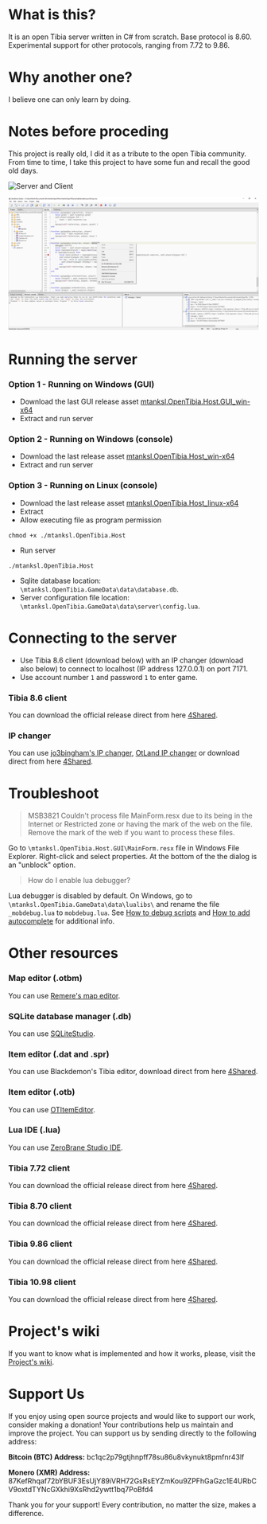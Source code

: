 # What is this?

It is an open Tibia server written in C# from scratch. Base protocol is 8.60. Experimental support for other protocols, ranging from 7.72 to 9.86.

# Why another one?

I believe one can only learn by doing. 

# Notes before proceding

This project is really old, I did it as a tribute to the open Tibia community. 
From time to time, I take this project to have some fun and recall the good old days.

![Server and Client](/server.png)

![Debugging .lua scripts](/debugging-lua-scripts.png)

# Running the server

### Option 1 - Running on Windows (GUI)

- Download the last GUI release asset [mtanksl.OpenTibia.Host.GUI_win-x64](https://github.com/mtanksl/OpenTibia/releases)
- Extract and run server

### Option 2 - Running on Windows (console)

- Download the last release asset [mtanksl.OpenTibia.Host_win-x64](https://github.com/mtanksl/OpenTibia/releases)
- Extract and run server

### Option 3 - Running on Linux (console)

- Download the last release asset [mtanksl.OpenTibia.Host_linux-x64](https://github.com/mtanksl/OpenTibia/releases)
- Extract 
- Allow executing file as program permission
```
chmod +x ./mtanksl.OpenTibia.Host
```
- Run server
```
./mtanksl.OpenTibia.Host
```
- Sqlite database location: `\mtanksl.OpenTibia.GameData\data\database.db`.
- Server configuration file location: `\mtanksl.OpenTibia.GameData\data\server\config.lua`.

# Connecting to the server

- Use Tibia 8.6 client (download below) with an IP changer (download also below) to connect to localhost (IP address 127.0.0.1) on port 7171.
- Use account number `1` and password `1` to enter game.

### Tibia 8.6 client

You can download the official release direct from here [4Shared](https://www.4shared.com/s/fVTbjUnjCiq).

### IP changer 

You can use [jo3bingham's IP changer](https://github.com/jo3bingham/tibia-ip-changer), [OtLand IP changer](https://otland.net/threads/otland-ip-changer.134369/) or download direct from here [4Shared](https://www.4shared.com/s/f2VQahgxIiq).

# Troubleshoot

> MSB3821 Couldn't process file MainForm.resx due to its being in the Internet or Restricted zone or having the mark of the web on the file. Remove the mark of the web if you want to process these files.

Go to `\mtanksl.OpenTibia.Host.GUI\MainForm.resx` file in Windows File Explorer. Right-click and select properties. At the bottom of the the dialog is an "unblock" option.

> How do I enable lua debugger?

Lua debugger is disabled by default. On Windows, go to `\mtanksl.OpenTibia.GameData\data\lualibs\` and rename the file `_mobdebug.lua` to `mobdebug.lua`. See [How to debug scripts](https://github.com/mtanksl/OpenTibia/wiki/lua-how-to-debug) and [How to add autocomplete](https://github.com/mtanksl/OpenTibia/wiki/lua-how-to-add-autocomplete) for additional info.

# Other resources

### Map editor (.otbm)

You can use [Remere's map editor](https://github.com/hampusborgos/rme).

### SQLite database manager (.db)

You can use [SQLiteStudio](https://github.com/pawelsalawa/sqlitestudio/releases).

### Item editor (.dat and .spr)

You can use Blackdemon's Tibia editor, download direct from here [4Shared](https://www.4shared.com/s/fYbs_yvrrge).

### Item editor (.otb)

You can use [OTItemEditor](https://github.com/opentibia/item-editor).

### Lua IDE (.lua)

You can use [ZeroBrane Studio IDE](https://studio.zerobrane.com).

### Tibia 7.72 client

You can download the official release direct from here [4Shared](https://www.4shared.com/s/fFuN0IXb6ge).

### Tibia 8.70 client

You can download the official release direct from here [4Shared](https://www.4shared.com/s/faWOpAGiOku).

### Tibia 9.86 client

You can download the official release direct from here [4Shared](https://www.4shared.com/s/flLaVqqrHjq).

### Tibia 10.98 client

You can download the official release direct from here [4Shared](https://www.4shared.com/s/fy031e-s-fa).

# Project's wiki

If you want to know what is implemented and how it works, please, visit the [Project's wiki](https://github.com/mtanksl/OpenTibia/wiki).

# Support Us

If you enjoy using open source projects and would like to support our work, consider making a donation! Your contributions help us maintain and improve the project. You can support us by sending directly to the following address:

__Bitcoin (BTC) Address:__ bc1qc2p79gtjhnpff78su86u8vkynukt8pmfnr43lf

__Monero (XMR) Address:__ 87KefRhqaf72bYBUF3EsUjY89iVRH72GsRsEYZmKou9ZPFhGaGzc1E4URbCV9oxtdTYNcGXkhi9XsRhd2ywtt1bq7PoBfd4

Thank you for your support! Every contribution, no matter the size, makes a difference.